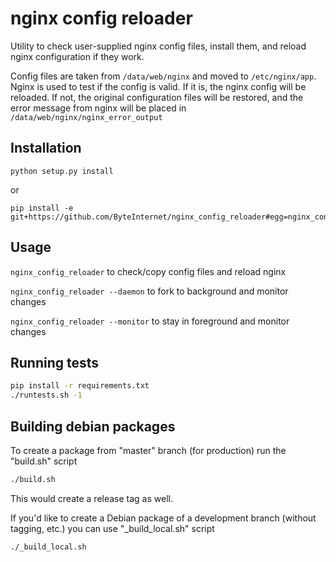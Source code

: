 # nginx config reloader

Utility to check user-supplied nginx config files, install them, and reload
nginx configuration if they work.

Config files are taken from `/data/web/nginx` and moved to `/etc/nginx/app`.
Nginx is used to test if the config is valid. If it is, the nginx config will
be reloaded. If not, the original configuration files will be restored, and
the error message from nginx will be placed in `/data/web/nginx/nginx_error_output`

## Installation

```
python setup.py install
```

or

```
pip install -e git+https://github.com/ByteInternet/nginx_config_reloader#egg=nginx_config_reloader
```

## Usage

`nginx_config_reloader` to check/copy config files and reload nginx

`nginx_config_reloader --daemon` to fork to background and monitor changes

`nginx_config_reloader --monitor` to stay in foreground and monitor changes


## Running tests

```sh
pip install -r requirements.txt
./runtests.sh -1
```

## Building debian packages

To create a package from "master" branch (for production) run the "build.sh" script

```sh
./build.sh
```

This would create a release tag as well.

If you'd like to create a Debian package of a development branch (without tagging, etc.)
you can use "_build_local.sh" script

```sh
./_build_local.sh
```
